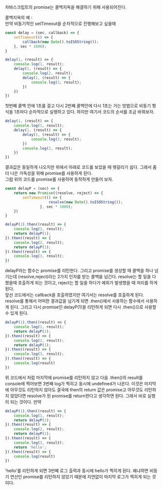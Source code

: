 자바스크립트의 promise는 콜백지옥을 해결하기 위해 사용되어진다.  
  
콜백지옥의 예 :  
만약 비동기적인 setTimeout을 순차적으로 진행해보고 싶을때  
```js
const delay = (sec, callback) => {
    setTimeout(() => {
        callback(new Date().toISOString());
    }, sec * 1000);
}

delay(1, (result) => {
    console.log(1, result);
    delay(1, (result) => {
        console.log(2, result);
        delay(1, (result) => {
            console.log(3, result);
        })
    })
})
```
첫번째 콜백 안에 1초를 걸고 다시 2번째 콜백안에 다시 1초는 거는 방법으로 비동기 형식을 1초마다 순차적으로 실행하고 있다. 하지만 여기서 코드의 순서를 조금 바꿔보자.  
```js
delay(1, (result) => {
    console.log(1, result);
    delay(1, (result) => {
        delay(1, (result) => {
            console.log(3, result);
        })
        console.log(2, result);
    })
})
```
결과값은 동일하게 나오지만 위에서 아래로 코드를 보았을 때 헷갈리기 쉽다. 그래서 좀 더 나은 가독성을 위해 promise를 사용하게 된다.  
그럼 위의 코드를 promise를 사용하여 동작하게 만들어 보자.  
```js
const delayP = (sec) => {
    return new Promise((resolve, reject) => {
        setTimeout(() => {
                    resolve(new Date().toISOString());
                }, sec * 1000);
    })
}

delayP(1).then((result) => {
    console.log(1, result);
    return delayP(1);
}).then((result) => {
    console.log(2, result);
    return delayP(1);
}).then((result) => {
    console.log(3, result);
})
```
delayP라는 함수는 promise를 리턴한다. 그리고 promise를 생성할 때 콜백을 하나 넘기는데 (resolve,reject)라는 2가지 인자를 받는 콜백을 넘긴다. resolve는 할 일을 다 했을때 호출하게 되는 것이고, reject는 할 일을 하다가 예외가 발생했을 때 처리를 하게 된다.  
앞선 코드에서는 callback을 호출하였지만 여기서는 resolve를 호출하게 된다. resolve를 통해서 어떠한 결과값을 넘기게 되면 .then()에서 사용하는 함수에서 사용하게 된다. 그리고 다시 promise인 delayP(1)을 리턴하게 되면 다시 .then()으로 사용할 수 있게 된다.  
```js
delayP(1).then((result) => {
    console.log(1, result);
    return delayP(1);
}).then((result) => {
    console.log(2, result);
    return delayP(1);
}).then((result) => {
    console.log(3, result);
}).then((result) => {
    console.log(result)
})
```
위 코드에서 처럼 마지막에 promise를 리턴하지 않고 다음 .then()의 result를 console에 찍어보면 3번째 log가 찍히고 동시에 undefined가 나온다. 이것은 마지막에 아무것도 리턴하지 않아도 결국에 then의 return 값은 promise고 아무것도 리턴하지 않았다면 resolve가 된 promise를 return한다고 생각하면 된다. 그래서 바로 실행이 되는 것이다. 만약 
```js
delayP(1).then((result) => {
    console.log(1, result);
    return delayP(1);
}).then((result) => {
    console.log(2, result);
    return delayP(1);
}).then((result) => {
    console.log(3, result);
    return 'hello';
}).then((result) => {
    console.log(result)
})
```
 'hello'를 리턴하게 되면 3번째 로그 출력과 동시에 hello가 찍히게 된다. 왜냐하면 비동기 연산인 promise를 리턴하지 않았기 때문에 지연없이 마지막 로그가 찍히게 되는 것이다. 
